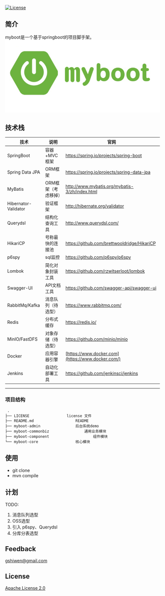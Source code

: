 [![License](https://img.shields.io/github/license/apache/incubator-streampipes.svg)](http://www.apache.org/licenses/LICENSE-2.0)


## 简介
myboot是一个基于springboot的项目脚手架。
<img src="./LOGO.png" alt="myboot" style="zoom:75%;" />



## 技术栈



| 技术                 | 说明                | 官网                                              |
| -------------------- | ------------------- | ------------------------------------------------- |
| SpringBoot           | 容器+MVC框架        | https://spring.io/projects/spring-boot            |
| Spring Data JPA      | ORM框架             | https://spring.io/projects/spring-data-jpa        |
| MyBatis              | ORM框架（考虑移掉） | http://www.mybatis.org/mybatis-3/zh/index.html    |
| Hibernator-Validator | 验证框架            | http://hibernate.org/validator                    |
| Querydsl             | 结构化查询工具      | http://www.querydsl.com/                          |
| HikariCP             | 号称最快的连接池    | https://github.com/brettwooldridge/HikariCP       |
| p6spy                | sql监控             | https://github.com/p6spy/p6spy                    |
| Lombok               | 简化对象封装工具    | https://github.com/rzwitserloot/lombok            |
| Swagger-UI           | API文档工具         | https://github.com/swagger-api/swagger-ui         |
| RabbitMq/Kafka       | 消息队列（待选型）  | https://www.rabbitmq.com/                         |
| Redis                | 分布式缓存          | https://redis.io/                                 |
| MinIO/FastDFS        | 对象存储（待选型）  | https://github.com/minio/minio                    |
| Docker               | 应用容器引擎        | [https://www.docker.com](https://www.docker.com/) |
| Jenkins              | 自动化部署工具      | https://github.com/jenkinsci/jenkins              |

***

   ###  项目结构

  ~~~
   .
├── LICENSE					license 文件
├── README.md					README
├── myboot-admin				后台系统demo
├── myboot-commonbiz				通用业务模块
├── myboot-component			        组件模块
└── myboot-core					核心模块
  ~~~

## 使用

* git clone 
* mvn compile


## 计划

TODO:
1. 消息队列选型
2. OSS选型
3. 引入 p6spy、Querydsl
4. 分库分表选型


## Feedback

 [gshiwen@gmail.com](mailto:gshiwen@gmail.com)

## License

[Apache License 2.0](LICENSE)





